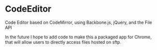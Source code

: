 CodeEditor
==============
Code Editor based on CodeMirror, using Backbone.js, jQuery, and the File API

In the future I hope to add code to make this a packaged app for Chrome, that will allow users to directly access files hosted on sftp.
